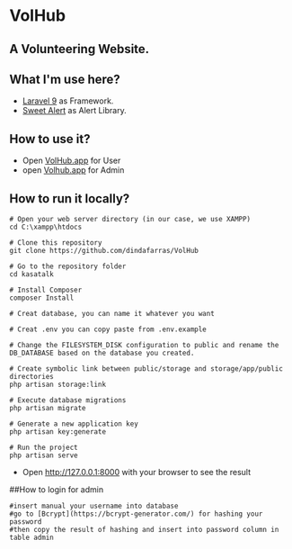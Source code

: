 # VolHub

A Volunteering Website.
---

## What I'm use here?

- [Laravel 9](https://laravel.com/docs/9.x/releases) as Framework.
- [Sweet Alert](https://realrashid.github.io/sweet-alert/) as Alert Library.

## How to use it?

- Open [VolHub.app](https://volhub.site/) for User
- open [Volhub.app](https://volhub.site/admin) for Admin

## How to run it locally?
```
# Open your web server directory (in our case, we use XAMPP)
cd C:\xampp\htdocs

# Clone this repository 
git clone https://github.com/dindafarras/VolHub

# Go to the repository folder
cd kasatalk

# Install Composer
composer Install

# Creat database, you can name it whatever you want

# Creat .env you can copy paste from .env.example

# Change the FILESYSTEM_DISK configuration to public and rename the DB_DATABASE based on the database you created.

# Create symbolic link between public/storage and storage/app/public directories
php artisan storage:link

# Execute database migrations
php artisan migrate

# Generate a new application key
php artisan key:generate

# Run the project
php artisan serve
```

* Open http://127.0.0.1:8000 with your browser to see the result

##How to login for admin
```
#insert manual your username into database
#go to [Bcrypt](https://bcrypt-generator.com/) for hashing your password
#then copy the result of hashing and insert into password column in table admin

